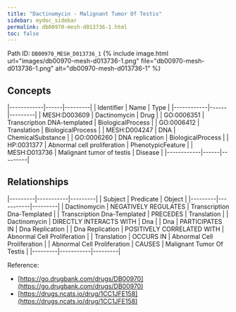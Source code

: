```yaml
---
title: "Dactinomycin - Malignant Tumor Of Testis"
sidebar: mydoc_sidebar
permalink: db00970-mesh-d013736-1.html
toc: false 
---
```



Path ID: `DB00970_MESH_D013736_1`
{% include image.html url="images/db00970-mesh-d013736-1.png" file="db00970-mesh-d013736-1.png" alt="db00970-mesh-d013736-1" %}

## Concepts

|------------|------|---------|
| Identifier | Name | Type    |
|------------|------|---------|
| MESH:D003609 | Dactinomycin | Drug |
| GO:0006351 | Transcription DNA-templated | BiologicalProcess |
| GO:0006412 | Translation | BiologicalProcess |
| MESH:D004247 | DNA | ChemicalSubstance |
| GO:0006260 | DNA replication | BiologicalProcess |
| HP:0031377 | Abnormal cell proliferation | PhenotypicFeature |
| MESH:D013736 | Malignant tumor of testis | Disease |
|------------|------|---------|

## Relationships

|---------|-----------|---------|
| Subject | Predicate | Object  |
|---------|-----------|---------|
| Dactinomycin | NEGATIVELY REGULATES | Transcription Dna-Templated |
| Transcription Dna-Templated | PRECEDES | Translation |
| Dactinomycin | DIRECTLY INTERACTS WITH | Dna |
| Dna | PARTICIPATES IN | Dna Replication |
| Dna Replication | POSITIVELY CORRELATED WITH | Abnormal Cell Proliferation |
| Translation | OCCURS IN | Abnormal Cell Proliferation |
| Abnormal Cell Proliferation | CAUSES | Malignant Tumor Of Testis |
|---------|-----------|---------|

Reference: 
  - [https://go.drugbank.com/drugs/DB00970](https://go.drugbank.com/drugs/DB00970)
  - [https://drugs.ncats.io/drug/1CC1JFE158](https://drugs.ncats.io/drug/1CC1JFE158)
